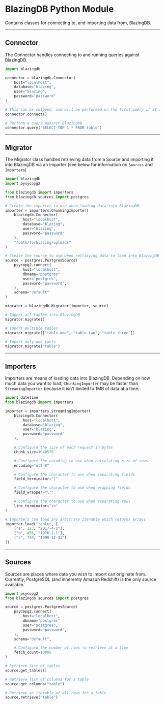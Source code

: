 # BlazingDB Python Module

Contains classes for connecting to, and importing data from, BlazingDB.

---

## Connector

The Connector handles connecting to and running queries against BlazingDB.

```python
import blazingdb

connector = blazingdb.Connector(
    host="localhost",
    database="blazing",
    user="blazing",
    password="password"
)

# This can be skipped, and will be performed on the first query if it is
connector.connect()

# Perform a query against BlazingDB
connector.query("SELECT TOP 1 * FROM table")
```

---

## Migrator

The Migrator class handles retrieving data from a Source and importing it into BlazingDB
via an Importer (see below for information on `Sources` and `Importers`)

```python
import blazingdb
import pysycopg2

from blazingdb import importers
from blazingdb.sources import postgres

# Create the importer to use when loading data into BlazingDB
importer = importers.ChunkingImporter(
    blazingdb.Connector(
        host="localhost",
        database="blazing",
        user="blazing",
        password="password"
    ),
    "/path/to/blazing/uploads"
)

# Create the source to use when retrieving data to load into BlazingDB
source = postgres.PostgresSource(
    psycopg2.connect(
        host="localhost",
        dbname="postgres"
        user="postgres",
        password="password",
    ),
    schema="default"
)

migrator = blazingdb.Migrator(importer, source)

# Import all tables into BlazingDB
migrator.migrate()

# Import multiple tables
migrator.migrate(["table-one", "table-two", "table-three"])

# Import only one table
migrator.migrate("table")
```

---

## Importers

Importers are means of loading data into BlazingDB. Depending on how much data you want to
load, `ChunkingImporter` may be faster than `StreamingImporter` because it isn't limited to 1MB
of data at a time.

```python
import datetime
from blazingdb import importers

importer = importers.StreamingImporter(
    blazingdb.Connector(
        host="localhost",
        database="blazing",
        user="blazing",
        password="password"
    ),

    # Configure the size of each request in bytes
    chunk_size=1048576

    # Configure the encoding to use when calculating size of rows
    encoding="utf-8"

    # Configure the character to use when separating fields
    field_terminator="|"

    # Configure the character to use when wrapping fields
    field_wrapper="\""

    # Configure the character to use when separating rows
    line_terminator="\n"
)

# Importers can load any arbitrary iterable which returns arrays
importer.load("table", [
    ["a", 123, "2017-4-1"],
    ["b", 456, "1970-1-1"],
    ["z", 789, "1999-12-31"]
])
```

---

## Sources

Sources are places where data you wish to import can originate from. Currently,
PostgreSQL (and inherently Amazon Redshift) is the only source available.

```python
import psycopg2
from blazingdb.sources import postgres

source = postgres.PostgresSource(
    psycopg2.connect(
        host="localhost",
        dbname="postgres"
        user="postgres",
        password="password",
    ),
    schema="default",

    # Configure the number of rows to retrieve at a time
    fetch_count=10000
)

# Retrieve list of tables
source.get_tables()

# Retrieve list of columns for a table
source.get_columns("table")

# Retrieve an iterable of all rows for a table
source.retrieve("table")
```